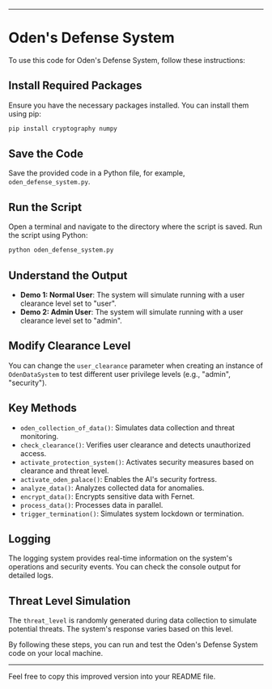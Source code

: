 

---

# Oden's Defense System

To use this code for Oden's Defense System, follow these instructions:

## Install Required Packages
Ensure you have the necessary packages installed. You can install them using pip:

```sh
pip install cryptography numpy
```

## Save the Code
Save the provided code in a Python file, for example, `oden_defense_system.py`.

## Run the Script
Open a terminal and navigate to the directory where the script is saved. Run the script using Python:

```sh
python oden_defense_system.py
```

## Understand the Output
- **Demo 1: Normal User**: The system will simulate running with a user clearance level set to "user".
- **Demo 2: Admin User**: The system will simulate running with a user clearance level set to "admin".

## Modify Clearance Level
You can change the `user_clearance` parameter when creating an instance of `OdenDataSystem` to test different user privilege levels (e.g., "admin", "security").

## Key Methods
- `oden_collection_of_data()`: Simulates data collection and threat monitoring.
- `check_clearance()`: Verifies user clearance and detects unauthorized access.
- `activate_protection_system()`: Activates security measures based on clearance and threat level.
- `activate_oden_palace()`: Enables the AI's security fortress.
- `analyze_data()`: Analyzes collected data for anomalies.
- `encrypt_data()`: Encrypts sensitive data with Fernet.
- `process_data()`: Processes data in parallel.
- `trigger_termination()`: Simulates system lockdown or termination.

## Logging
The logging system provides real-time information on the system's operations and security events. You can check the console output for detailed logs.

## Threat Level Simulation
The `threat_level` is randomly generated during data collection to simulate potential threats. The system's response varies based on this level.

By following these steps, you can run and test the Oden's Defense System code on your local machine.

---

Feel free to copy this improved version into your README file.
